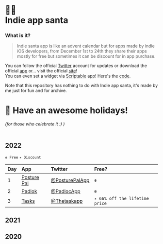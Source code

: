 # 🎅🏻 <br /> Indie app santa

### What is it? <br />
> Indie santa app is like an advent calendar but for apps made by indie iOS developers, from December 1st to 24th they share their apps mostly for free but sometimes it can be discount for in app purchase. <br />

You can follow the official [Twitter](https://twitter.com/indieappsanta?s=21&t=DzSq8UMHflR67STo62OBoA) account for updates or download the official [app](https://apps.apple.com/it/app/indie-app-santa/id1594011307?l=en) or... visit the official [site](https://www.indieappsanta.com/)! <br />
You can even set a widget via [Scriptable](https://apps.apple.com/it/app/scriptable/id1405459188?l=en) app! Here's the [code](https://gist.github.com/frboulais/2a11ac628faacf2532d037314324e1a4). <br />

Note that this repository has nothing to do with Indie app santa, it's made by me just for fun and for archive. <br />

# 🎄 Have an awesome holidays! <br />
###### (for those who celebrate it :) ) <br /> <br />



## 2022

`❇️ Free` `✴️ Discount` <br />

| **Day** | **App** | **Twitter** | **Free?**|
|:-- | :-- | :-- | :-- |
| 1 | [Posture Pal](https://apps.apple.com/it/app/posture-pal-perfect-reminder/id1590316152?l=en) | [@PosturePalApp](https://twitter.com/posturepalapp?s=21&t=DzSq8UMHflR67STo62OBoA)  | `❇️` |
| 2 | [Padlok](https://apple.co/3ORkSrb) | [@PadlocApp](https://twitter.com/padlokapp?s=21&t=DzSq8UMHflR67STo62OBoA) |`❇️` |
| 3 | [Tasks](https://apple.co/3B2u6eM) | [@Thetaskapp](https://twitter.com/thetaskapp?s=21&t=DzSq8UMHflR67STo62OBoA) | `✴️ 66% off the lifetime price` |



## 2021





## 2020